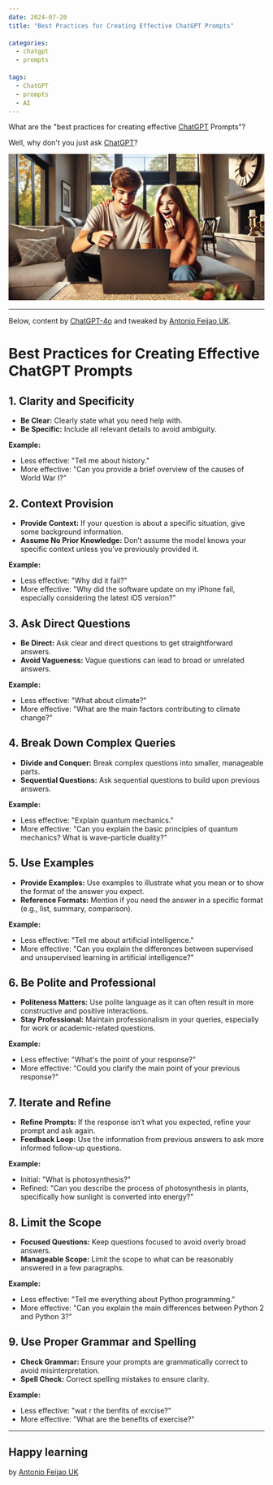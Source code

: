 ```yaml
---
date: 2024-07-20
title: "Best Practices for Creating Effective ChatGPT Prompts"

categories:
  - chatgpt
  - prompts

tags:
  - ChatGPT
  - prompts
  - AI
---
```


What are the "best practices for creating effective [ChatGPT](https://openai.com/index/chatgpt/) Prompts"?

Well, why don't you just ask [ChatGPT](https://openai.com/index/chatgpt/)?

!["image-of-2-teenagers-amazed-and-pointing-at-the-computer-while-learning-about-chatgpt-promp"](/assets/images/image-of-2-teenagers-amazed-and-pointing-at-the-computer-while-learning-about-chatgpt-promp.webp)

----

Below, content by [ChatGPT-4o](https://openai.com/index/chatgpt/) and tweaked by [Antonio Feijao UK](https://www.antoniofeijao.com/).

# Best Practices for Creating Effective ChatGPT Prompts

## 1. Clarity and Specificity

- **Be Clear:** Clearly state what you need help with.
- **Be Specific:** Include all relevant details to avoid ambiguity.

**Example:**

- Less effective: "Tell me about history."
- More effective: "Can you provide a brief overview of the causes of World War I?"

## 2. Context Provision
- **Provide Context:** If your question is about a specific situation, give some background information.
- **Assume No Prior Knowledge:** Don’t assume the model knows your specific context unless you’ve previously provided it.

**Example:**

- Less effective: "Why did it fail?"
- More effective: "Why did the software update on my iPhone fail, especially considering the latest iOS version?"

## 3. Ask Direct Questions

- **Be Direct:** Ask clear and direct questions to get straightforward answers.
- **Avoid Vagueness:** Vague questions can lead to broad or unrelated answers.

**Example:**

- Less effective: "What about climate?"
- More effective: "What are the main factors contributing to climate change?"

## 4. Break Down Complex Queries

- **Divide and Conquer:** Break complex questions into smaller, manageable parts.
- **Sequential Questions:** Ask sequential questions to build upon previous answers.

**Example:**

- Less effective: "Explain quantum mechanics."
- More effective: "Can you explain the basic principles of quantum mechanics? What is wave-particle duality?"

## 5. Use Examples

- **Provide Examples:** Use examples to illustrate what you mean or to show the format of the answer you expect.
- **Reference Formats:** Mention if you need the answer in a specific format (e.g., list, summary, comparison).

**Example:**

- Less effective: "Tell me about artificial intelligence."
- More effective: "Can you explain the differences between supervised and unsupervised learning in artificial intelligence?"

## 6. Be Polite and Professional

- **Politeness Matters:** Use polite language as it can often result in more constructive and positive interactions.
- **Stay Professional:** Maintain professionalism in your queries, especially for work or academic-related questions.

**Example:**

- Less effective: "What's the point of your response?"
- More effective: "Could you clarify the main point of your previous response?"

## 7. Iterate and Refine

- **Refine Prompts:** If the response isn’t what you expected, refine your prompt and ask again.
- **Feedback Loop:** Use the information from previous answers to ask more informed follow-up questions.

**Example:**

- Initial: "What is photosynthesis?"
- Refined: "Can you describe the process of photosynthesis in plants, specifically how sunlight is converted into energy?"

## 8. Limit the Scope

- **Focused Questions:** Keep questions focused to avoid overly broad answers.
- **Manageable Scope:** Limit the scope to what can be reasonably answered in a few paragraphs.

**Example:**

- Less effective: "Tell me everything about Python programming."
- More effective: "Can you explain the main differences between Python 2 and Python 3?"

## 9. Use Proper Grammar and Spelling

- **Check Grammar:** Ensure your prompts are grammatically correct to avoid misinterpretation.
- **Spell Check:** Correct spelling mistakes to ensure clarity.

**Example:**

- Less effective: "wat r the benfits of exrcise?"
- More effective: "What are the benefits of exercise?"
 
---

## Happy learning

by [Antonio Feijao UK](https://www.antoniofeijao.com/)
